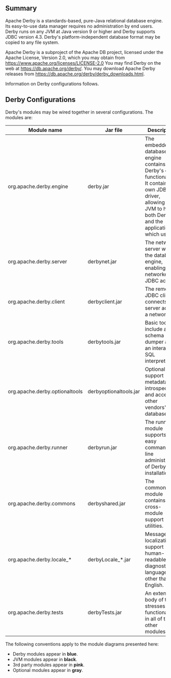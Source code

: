 ## Summary

Apache Derby is a standards-based, pure-Java relational database engine. Its easy-to-use data manager requires no administration by end users. Derby runs on any JVM at Java version 9 or higher and Derby supports JDBC  version 4.3. Derby's platform-independent database format may be copied to any file system.

Apache Derby is a subproject of the Apache DB project, licensed under the Apache License, Version 2.0, which you may obtain from https://www.apache.org/licenses/LICENSE-2.0 You may find Derby on the web at https://db.apache.org/derby/. You may download Apache Derby releases from https://db.apache.org/derby/derby_downloads.html.

Information on Derby configurations follows.

## Derby Configurations

Derby's modules may be wired together in several configurations. The modules are:

| Module name                    | Jar file               | Description                                                  |
| ------------------------------ | ---------------------- | ------------------------------------------------------------ |
| org.apache.derby.engine        | derby.jar              | The embedded database engine contains Derby's core      functionality. It contains its own JDBC driver, allowing      one JVM to host both Derby and the applications which use it. |
| org.apache.derby.server        | derbynet.jar           | The network server wraps the database engine, enabling      networked JDBC access. |
| org.apache.derby.client        | derbyclient.jar        | The remote JDBC client connects to a server across a      network. |
| org.apache.derby.tools         | derbytools.jar         | Basic tools include a schema dumper and an interactive SQL interpreter. |
| org.apache.derby.optionaltools | derbyoptionaltools.jar | Optional tools support metadata introspection and access to      other vendors' databases. |
| org.apache.derby.runner        | derbyrun.jar           | The runner module supports easy command-line administration      of Derby installations. |
| org.apache.derby.commons       | derbyshared.jar        | The commons module contains cross-module support utilities.  |
| org.apache.derby.locale_*      | derbyLocale_*.jar      | Message localizations support human-readable diagnostics      in languages other than English. |
| org.apache.derby.tests         | derbyTests.jar         | An extensive body of tests stresses functionality in all of      the other modules. |

The following conventions apply to the module diagrams presented here:

- Derby modules appear in **blue**.
- JVM modules appear in **black**.
- 3rd party modules appear in **pink**.
- Optional modules appear in **gray**.